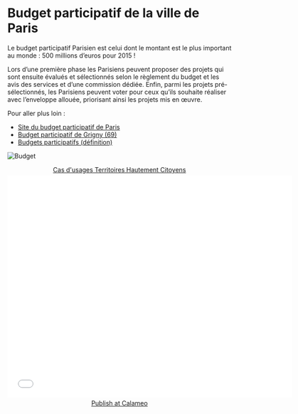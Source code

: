 # Budget participatif de la ville de Paris

Le budget participatif Parisien est celui dont le montant est le plus important au monde : 500 millions d’euros pour 2015 !

Lors d’une première phase les Parisiens peuvent proposer des projets qui sont ensuite évalués et sélectionnés selon le règlement du budget et les avis des services et d’une commission dédiée. Enfin, parmi les projets pré-sélectionnés, les Parisiens peuvent voter pour ceux qu’ils souhaite réaliser avec l’enveloppe allouée, priorisant ainsi les projets mis en œuvre.

Pour aller plus loin :

* [Site du budget participatif de Paris](https://budgetparticipatif.paris.fr/bp/)
* [Budget participatif de Grigny (69)](http://www.territoires-hautement-citoyens.fr/budget-participatif-de-grigny/)
* [Budgets participatifs (définition)](http://www.territoires-hautement-citoyens.fr/budgets-participatifs/)

![Budget](https://framapic.org/1XNnSEgVSqz9/hoabRqed)

<div style="text-align:center;"><div style="margin:8px 0px 4px;"><a href="http://www.calameo.com/books/0005746786d59bea5e0b6" target="_blank">Cas d'usages Territoires Hautement Citoyens</a></div><iframe src="//v.calameo.com/?bkcode=0005746786d59bea5e0b6" width="640" height="500" frameborder="0" scrolling="no" allowtransparency allowfullscreen style="margin:0 auto;"></iframe><div style="margin:4px 0px 8px;"><a href="http://www.calameo.com/">Publish at Calameo</a></div></div>
